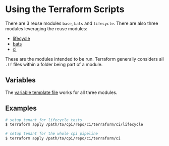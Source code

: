 # Using the Terraform Scripts

There are 3 reuse modules `base`, `bats` and `lifecycle`. There are also three modules leveraging the reuse modules:
- [lifecycle](./lifecycle/)
- [bats](./bats/)
- [ci](./)

These are the modules intended to be run. Terraform generally considers all `.tf` files within a folder being part of a module.

## Variables

The [variable template file](./terraform.tfvars.template) works for all three modules. 

## Examples

```bash
# setup tenant for lifecycle tests
$ terraform apply /path/to/cpi/repo/ci/terraform/ci/lifecycle
```

```bash
# setup tenant for the whole cpi pipeline
$ terraform apply /path/to/cpi/repo/ci/terraform/ci
```



